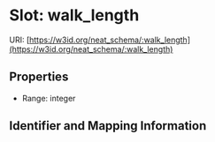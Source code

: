 # Slot: walk_length

URI: [https://w3id.org/neat_schema/:walk_length](https://w3id.org/neat_schema/:walk_length)



<!-- no inheritance hierarchy -->


## Properties

 * Range: integer



## Identifier and Mapping Information





